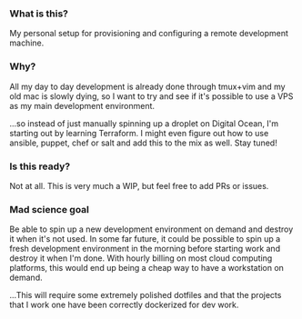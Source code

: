 ### What is this?

My personal setup for provisioning and configuring a remote development machine.

### Why?

All my day to day development is already done through tmux+vim and my old mac is 
slowly dying, so I want to try and see if it's possible to use a VPS as
my main development environment.

...so instead of just manually spinning up a droplet on Digital Ocean, I'm
starting out by learning Terraform. I might even figure out how to use ansible,
puppet, chef or salt and add this to the mix as well. Stay tuned!


### Is this ready?

Not at all. This is very much a WIP, but feel free to add PRs or issues.


### Mad science goal

Be able to spin up a new development environment on demand and destroy it when
it's not used. In some far future, it could be possible to spin up a fresh
development environment in the morning before starting work and destroy it when
I'm done. With hourly billing on most cloud computing platforms, this would end
up being a cheap way to have a workstation on demand.

...This will require some extremely polished dotfiles and that the projects that
I work one have been correctly dockerized for dev work.

